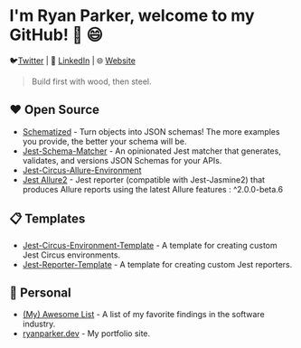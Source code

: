 # I'm Ryan Parker, welcome to my GitHub! 👋 😄

:bird:[Twitter](https://twitter.com/ryanisparker) | 👔 [LinkedIn](https://www.linkedin.com/in/ryanisparker/) | 🌐 [Website](https://ryanparker.dev)

> Build first with wood, then steel.

## ❤️ Open Source

- [Schematized](https://github.com/ryparker/schematized) - Turn objects into JSON schemas! The more examples you provide, the better your schema will be.
- [Jest-Schema-Matcher](https://github.com/ryparker/jest-schema-matcher) - An opinionated Jest matcher that generates, validates, and versions JSON Schemas for your APIs.
- [Jest-Circus-Allure-Environment](https://github.com/ryparker/jest-circus-allure-environment)
- [Jest Allure2](https://github.com/ryparker/jest-allure2) - Jest reporter (compatible with Jest-Jasmine2) that produces Allure reports using the latest Allure features : ^2.0.0-beta.6

## 📋 Templates

- [Jest-Circus-Environment-Template](https://github.com/ryparker/jest-circus-environment-template) - A template for creating custom Jest Circus environments.
- [Jest-Reporter-Template](https://github.com/ryparker/jest-reporter-template) - A template for creating custom Jest reporters.

## 👤 Personal

- [(My) Awesome List](https://github.com/ryparker/Awesome-List) - A list of my favorite findings in the software industry.
- [ryanparker.dev](https://github.com/ryparker/ryanparker.dev) - My portfolio site.
